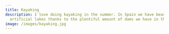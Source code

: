 ```yaml
---
title: Kayaking
description: I love doing kayaking in the summer. In Spain we have beautiful
  artificial lakes thanks to the plentiful amount of dams we have in the country
image: /images/kayaking.jpg
---
```


